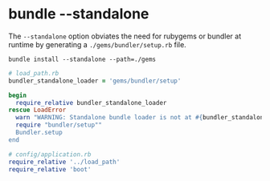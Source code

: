 # bundle --standalone

The `--standalone` option obviates the need for rubygems or bundler at runtime by
generating a `./gems/bundler/setup.rb` file.

```shell
bundle install --standalone --path=./gems
```

```ruby
# load_path.rb
bundler_standalone_loader = 'gems/bundler/setup'

begin
  require_relative bundler_standalone_loader
rescue LoadError
  warn "WARNING: Standalone bundle loader is not at #{bundler_standalone_loader}. Using Bundler to load gems."
  require "bundler/setup""
  Bundler.setup
end
```

```ruby
# config/application.rb
require_relative '../load_path'
require_relative 'boot'
```
